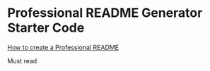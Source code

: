 # Professional README Generator Starter Code

[How to create a Professional README](./readme-guide.md)

Must read
